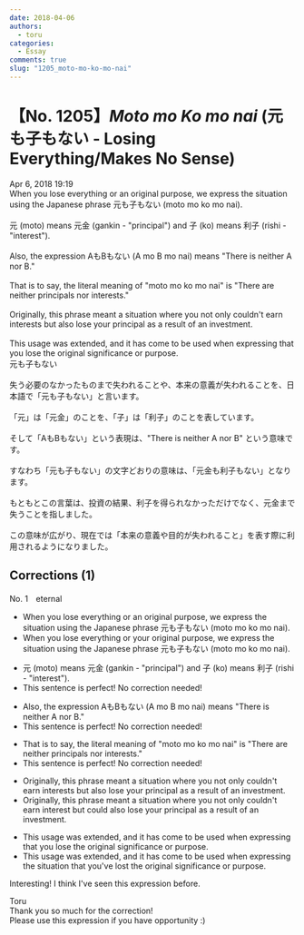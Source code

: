 ```yaml
---
date: 2018-04-06
authors:
  - toru
categories:
  - Essay
comments: true
slug: "1205_moto-mo-ko-mo-nai"
---
```


# 【No. 1205】<strong><em>Moto mo Ko mo nai</em></strong> (元も子もない - Losing Everything/Makes No Sense)
<div class="date">Apr 6, 2018 19:19</div>
<div id="post"><div id="body_show_ori">
When you lose everything or an original purpose, we express the situation using the Japanese phrase 元も子もない (moto mo ko mo nai).<br/><br/>元 (moto) means 元金 (gankin - "principal") and 子 (ko) means 利子 (rishi - "interest").<br/><br/>Also, the expression AもBもない (A mo B mo nai) means "There is neither A nor B."<br/><br/>That is to say, the literal meaning of "moto mo ko mo nai" is "There are neither principals nor interests."<br/><br/>Originally, this phrase meant a situation where you not only couldn't earn interests but also lose your principal as a result of an investment.<br/><br/>This usage was extended, and it has come to be used when expressing that you lose the original significance or purpose.
</div></div>

<!-- more -->

<div id="post_ja"><div id="body_show_mo">
元も子もない<br/><br/>失う必要のなかったものまで失われることや、本来の意義が失われることを、日本語で「元も子もない」と言います。<br/><br/>「元」は「元金」のことを、「子」は「利子」のことを表しています。<br/><br/>そして「AもBもない」という表現は、"There is neither A nor B" という意味です。<br/><br/>すなわち「元も子もない」の文字どおりの意味は、「元金も利子もない」となります。<br/><br/>もともとこの言葉は、投資の結果、利子を得られなかっただけでなく、元金まで失うことを指しました。<br/><br/>この意味が広がり、現在では「本来の意義や目的が失われること」を表す際に利用されるようになりました。
</div></div>

## Corrections (1)
<div id="block"><div class="first_name"> No. 1　<span class="just_name">eternal</span></div><div id="block2">
<ul class="correction_field">
<li class="incorrect">When you lose everything or an original purpose, we express the situation using the Japanese phrase 元も子もない (moto mo ko mo nai).</li>
<li class="corrected correct">
When you lose everything or <span class="f_red">your </span>original purpose, we express the situation using the Japanese phrase 元も子もない (moto mo ko mo nai).
</li>
</ul>
<ul class="correction_field">
<li class="incorrect">元 (moto) means 元金 (gankin - "principal") and 子 (ko) means 利子 (rishi - "interest").</li>
<li class="corrected perfect">This sentence is perfect! No correction needed!</li>
</ul>
<ul class="correction_field">
<li class="incorrect">Also, the expression AもBもない (A mo B mo nai) means "There is neither A nor B."</li>
<li class="corrected perfect">This sentence is perfect! No correction needed!</li>
</ul>
<ul class="correction_field">
<li class="incorrect">That is to say, the literal meaning of "moto mo ko mo nai" is "There are neither principals nor interests."</li>
<li class="corrected perfect">This sentence is perfect! No correction needed!</li>
</ul>
<ul class="correction_field">
<li class="incorrect">Originally, this phrase meant a situation where you not only couldn't earn interests but also lose your principal as a result of an investment.</li>
<li class="corrected correct">
Originally, this phrase meant a situation where you not only couldn't earn <span class="f_red">interest</span> but <span class="f_blue">could </span>also lose your principal as a result of an investment.
</li>
</ul>
<ul class="correction_field">
<li class="incorrect">This usage was extended, and it has come to be used when expressing that you lose the original significance or purpose.</li>
<li class="corrected correct">
This usage was extended, and it has come to be used when expressing <span class="f_blue">the situation</span> that <span class="f_red">you've lost</span> the original significance or purpose.
</li>
</ul>
<p class="comment_small">
 Interesting! I think I've seen this expression before.
</p>

</div><div class="name"><span class="just_name">Toru</span><br>
Thank you so much for the correction!<br/>Please use this expression if you have opportunity :)
</div>
</div>
